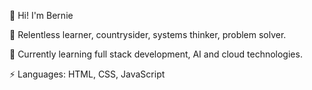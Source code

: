 👋 Hi! I'm Bernie  

🌱 Relentless learner, countrysider, systems thinker, problem solver.

🔭 Currently learning full stack development, AI and cloud technologies.

⚡  Languages: HTML, CSS, JavaScript

<!--
**bernie-em/bernie-em** is a ✨ _special_ ✨ repository because its `README.md` (this file) appears on your GitHub profile.

Here are some ideas to get you started:

- 🔭 I’m currently working on ...
- 🌱 I’m currently learning AI & cloud software development.
- 👯 I’m looking to collaborate on ...
- 🤔 I’m looking for help with ...
- 💬 Ask me about ...
- 📫 How to reach me: ...
- 😄 Pronouns: ...
- ⚡ Fun fact: ...
-->
